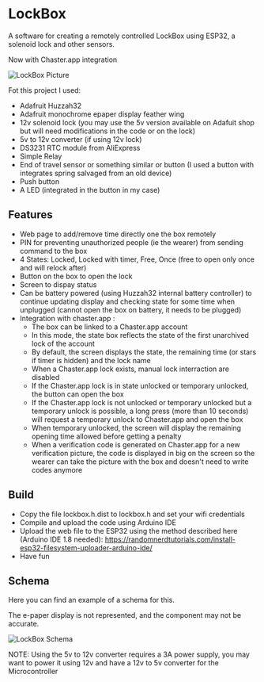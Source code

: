 # LockBox
A software for creating a remotely controlled LockBox using ESP32, a solenoid lock and other sensors.

Now with Chaster.app integration

![LockBox Picture](./renders/photo.jpeg)

Fot this project I used:
 * Adafruit Huzzah32
 * Adafruit monochrome epaper display feather wing
 * 12v solenoid lock (you may use the 5v version available on Adafuit shop but will need modifications in the code or on the lock)
 * 5v to 12v converter (if using 12v lock)
 * DS3231 RTC module from AliExpress
 * Simple Relay
 * End of travel sensor or something similar or button (I used a button with integrates spring salvaged from an old device)
 * Push button
 * A LED (integrated in the button in my case)

## Features
 * Web page to add/remove time directly one the box remotely
 * PIN for preventing unauthorized people (ie the wearer) from sending command to the box
 * 4 States: Locked, Locked with timer, Free, Once (free to open only once and will relock after)
 * Button on the box to open the lock
 * Screen to dispay status
 * Can be battery powered (using Huzzah32 internal battery controller) to continue updating display and checking state for some time when unplugged (cannot open the box on battery, it needs to be plugged)
 * Integration with chaster.app :
   * The box can be linked to a Chaster.app account
   * In this mode, the state box reflects the state of the first unarchived lock of the account
   * By default, the screen displays the state, the remaining time (or stars if timer is hidden) and the lock name
   * When a Chaster.app lock exists, manual lock interraction are disabled
   * If the Chaster.app lock is in state unlocked or temporary unlocked, the button can open the box
   * If the Chaster.app lock is not unlocked or temporary unlocked but a temporary unlock is possible, a long press (more than 10 seconds) will request a temporary unlock to Chaster.app and open the box
   * When temporary unlocked, the screen will display the remaining opening time allowed before getting a penalty
   * When a verification code is generated on Chaster.app for a new verification picture, the code is displayed in big on the screen so the wearer can take the picture with the box and doesn't need to write codes anymore 

## Build
 * Copy the file lockbox.h.dist to lockbox.h and set your wifi credentials
 * Compile and upload the code using Arduino IDE
 * Upload the web file to the ESP32 using the method described here (Arduino IDE 1.8 needed): https://randomnerdtutorials.com/install-esp32-filesystem-uploader-arduino-ide/
 * Have fun

## Schema
Here you can find an example of a schema for this. 

The e-paper display is not represented, and the component may not be accurate.

![LockBox Schema](./renders/schema.png)

NOTE: Using the 5v to 12v converter requires a 3A power supply, you may want to power it using 12v and have a 12v to 5v converter for the Microcontroller
